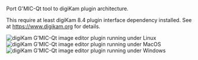 Port G'MIC-Qt tool to digiKam plugin architecture.

This require at least digiKam 8.4 plugin interface dependency installed.
See at https://www.digikam.org for details.

![digiKam G'MIC-Qt image editor plugin running under Linux](https://i.imgur.com/8iji6Bo.png)
![digiKam G'MIC-Qt image editor plugin running under MacOS](https://i.imgur.com/1BHAMUb.png)
![digiKam G'MIC-Qt image editor plugin running under Windows](https://i.imgur.com/b8svSTh.png)

